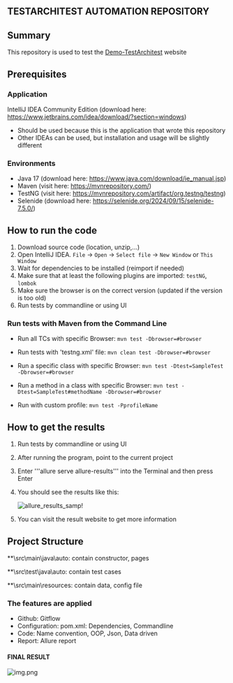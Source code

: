 ## TESTARCHITEST AUTOMATION REPOSITORY

## Summary
This repository is used to test the [Demo-TestArchitest](https://demo.testarchitect.com/) website

## Prerequisites

### Application
IntelliJ IDEA Community Edition (download here: https://www.jetbrains.com/idea/download/?section=windows)
+ Should be used because this is the application that wrote this repository
+ Other IDEAs can be used, but installation and usage will be slightly different

### Environments
+ Java 17 (download here: https://www.java.com/download/ie_manual.jsp)
+ Maven (visit here: https://mvnrepository.com/)
+ TestNG (visit here: https://mvnrepository.com/artifact/org.testng/testng)
+ Selenide (download here: https://selenide.org/2024/09/15/selenide-7.5.0/)

## How to run the code
1. Download source code (location, unzip,...)
2. Open IntelliJ IDEA. ```File``` -> ```Open``` -> ```Select file``` -> ```New Window``` or ```This Window```
3. Wait for dependencies to be installed (reimport if needed)
4. Make sure that at least the following plugins are imported: ```testNG```, ```lombok```
5. Make sure the browser is on the correct version (updated if the version is too old)
6. Run tests by commandline or using UI

### Run tests with Maven from the Command Line
- Run all TCs with specific Browser:
  ```mvn test -Dbrowser=#browser```

- Run tests with 'testng.xml' file:
  ```mvn clean test -Dbrowser=#browser```

- Run a specific class with specific Browser:
  ```mvn test -Dtest=SampleTest -Dbrowser=#browser```

- Run a method in a class with specific Browser:
  ```mvn test -Dtest=SampleTest#methodName -Dbrowser=#browser```

- Run with custom profile:
  ```mvn test -PprofileName```

## How to get the results
1. Run tests by commandline or using UI
2. After running the program, point to the current project
3. Enter '''allure serve allure-results''' into the Terminal and then press Enter
4. You should see the results like this:

   ![allure_results_samp!](src/main/resources/Sample_Allure_Results.png)
5. You can visit the result website to get more information

## Project Structure
**\src\main\java\auto: contain constructor, pages

**\src\test\java\auto: contain test cases

**\src\main\resources: contain data, config file

### The features are applied
+ Github: Gitflow
+ Configuration: pom.xml: Dependencies, Commandline
+ Code: Name convention, OOP, Json, Data driven
+ Report: Allure report

#### FINAL RESULT
![img.png](src/main/resources/Final_result.jpg)
